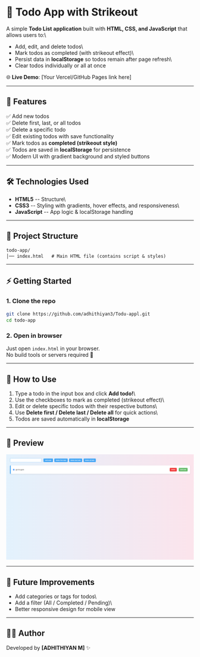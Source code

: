 # 📝 Todo App with Strikeout

A simple **Todo List application** built with **HTML, CSS, and
JavaScript** that allows users to:\
- Add, edit, and delete todos\
- Mark todos as completed (with strikeout effect)\
- Persist data in **localStorage** so todos remain after page refresh\
- Clear todos individually or all at once

🌐 **Live Demo**: \[Your Vercel/GitHub Pages link here\]

------------------------------------------------------------------------

## 🚀 Features

✅ Add new todos\
✅ Delete first, last, or all todos\
✅ Delete a specific todo\
✅ Edit existing todos with save functionality\
✅ Mark todos as **completed (strikeout style)**\
✅ Todos are saved in **localStorage** for persistence\
✅ Modern UI with gradient background and styled buttons

------------------------------------------------------------------------

## 🛠️ Technologies Used

-   **HTML5** -- Structure\
-   **CSS3** -- Styling with gradients, hover effects, and
    responsiveness\
-   **JavaScript** -- App logic & localStorage handling

------------------------------------------------------------------------

## 📂 Project Structure

    todo-app/
    │── index.html   # Main HTML file (contains script & styles)

------------------------------------------------------------------------

## ⚡ Getting Started

### 1. Clone the repo

``` bash
git clone https://github.com/adhithiyan3/Todu-appl.git
cd todo-app
```

### 2. Open in browser

Just open `index.html` in your browser.\
No build tools or servers required 🚀

------------------------------------------------------------------------

## 🎯 How to Use

1.  Type a todo in the input box and click **Add todo!**\
2.  Use the checkboxes to mark as completed (strikeout effect)\
3.  Edit or delete specific todos with their respective buttons\
4.  Use **Delete first / Delete last / Delete all** for quick actions\
5.  Todos are saved automatically in **localStorage**

------------------------------------------------------------------------

## 📸 Preview
![Todo App Screenshot](./image.png)



------------------------------------------------------------------------

## 📌 Future Improvements

-   Add categories or tags for todos\
-   Add a filter (All / Completed / Pending)\
-   Better responsive design for mobile view

------------------------------------------------------------------------

## 👨‍💻 Author

Developed by **\[ADHITHIYAN M\]** ✨
